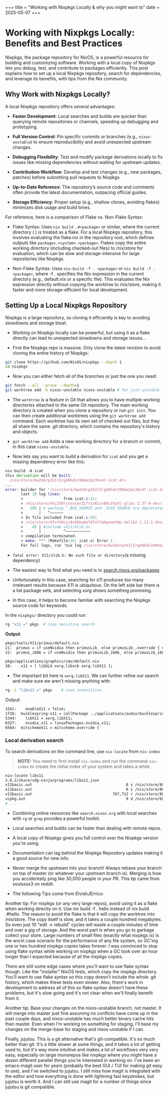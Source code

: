 +++
title = "Working with Nixpkgs Locally & why you might want to"
date = 2025-05-07
+++

# Working with Nixpkgs Locally: Benefits and Best Practices

Nixpkgs, the package repository for NixOS, is a powerful resource for building and customizing software. Working with a local copy of Nixpkgs lets you debug, test, and contribute to packages efficiently. This post explains how to set up a local Nixpkgs repository, search for dependencies, and leverage its benefits, with tips from the Nix community.

## Why Work with Nixpkgs Locally?

A local Nixpkgs repository offers several advantages:

- **Faster Development**: Local searches and builds are quicker than querying remote repositories or channels, speeding up debugging and prototyping.

- **Full Version Control**: Pin specific commits or branches (e.g., `nixos-unstable`) to ensure reproducibility and avoid unexpected upstream changes.

- **Debugging Flexibility**: Test and modify package derivations locally to fix issues like missing dependencies without waiting for upstream updates.

- **Contribution Workflow**: Develop and test changes (e.g., new packages, patches) before submitting pull requests to Nixpkgs.

- **Up-to-Date Reference**: The repository’s source code and comments often provide the latest documentation, outpacing official guides.

- **Storage Efficiency**: Proper setup (e.g., shallow clones, avoiding flakes) minimizes disk usage and build times.

For reference, here is a comparison of Flake vs. Non-Flake Syntax:

- Flake Syntax: Uses `nix build .#<package>` or similar, where the current directory (.) is treated as a flake.
  For a local Nixpkgs repository, this involves evaluating the flake.nix in the repository root, which defines
  outputs like `packages.<system>.<package>`. Flakes copy the entire working directory (including checked-out files)
  to /nix/store for evaluation, which can be slow and storage-intensive for large repositories like Nixpkgs.

- Non-Flake Syntax: Uses `nix-build -f . <package>` or `nix build -f . <package>`, where -f . specifies the Nix
  expression in the current directory (e.g., default.nix or a specific file). This evaluates the Nix expression
  directly without copying the worktree to /nix/store, making it faster and more storage-efficient for local development.

## Setting Up a Local Nixpkgs Repository

Nixpkgs is a large repository, so cloning it efficiently is key to avoiding slowdowns and storage bloat.

- Working on Nixpkgs locally can be powerful, but using it as a flake directly
  can lead to unexpected slowdowns and storage issues...

- First the Nixpkgs repo is massive. Only clone the latest revision to avoid cloning the entire history of Nixpkgs:

```bash
git clone https://github.com/NixOS/nixpkgs --depth 1
cd nixpkgs
```

- Now you can either fetch all of the branches or just the one you need:

```bash
git fetch --all --prune --depth=1
git worktree add -b nixos-unstable nixos-unstable # for just unstable
```

- The `worktree` is a feature in Git that allows you to have multiple working
  directories attached to the same Git repository. The main working directory is
  created when you clone a repository or run `git init`. You can then create
  additional worktrees using the `git worktree add` command. Each worktree has its
  own set of checked-out files, but they all share the same .git directory, which
  contains the repository's history and objects.

- `git worktree add` Adds a new working directory for a branch or commit, in this case `nixos-unstable`.

- Now lets say you want to build a derivation for `icat` and you get a missing dependency error like this:

```nix
nix-build -A icat
this derivation will be built:
  /nix/store/bw2d4rp2k1l5rg49hds199ma2mz36x47-icat.drv
...
error: builder for '/nix/store/bw2d4rp2k1l5rg49hds199ma2mz36x47-icat.drv' failed with exit code 2;
       last 10 log lines:
       >                  from icat.c:31:
       > /nix/store/hkj250rjsvxcbr31fr1v81cv88cdfp4l-glibc-2.37-8-dev/include/features.h:195:3: warning: #warning "_BSD_SOURCE and _SVID_SOURCE are deprecated, use _DEFAULT_SOURCE" [8;;https://gcc.gnu.org/onlinedocs/gcc/Warning-Options.html#index-Wcpp-Wcpp8;;]
       >   195 | # warning "_BSD_SOURCE and _SVID_SOURCE are deprecated, use _DEFAULT_SOURCE"
       >       |   ^~~~~~~
       > In file included from icat.c:39:
       > /nix/store/4fvrh0sjc8sbkbqda7dfsh7q0gxmnh9p-imlib2-1.11.1-dev/include/Imlib2.h:45:10: fatal error: X11/Xlib.h: No such file or directory
       >    45 | #include <X11/Xlib.h>
       >       |          ^~~~~~~~~~~~
       > compilation terminated.
       > make: *** [Makefile:16: icat.o] Error 1
       For full logs, run 'nix log /nix/store/bw2d4rp2k1l5rg49hds199ma2mz36x47-icat.drv'.
```

- `fatal error: X11/xlib.h: No such file or directory`(a missing dependency)

- The easiest way to find what you need is to [search.nixos.org/packages](https://search.nixos.org/packages)

- Unfortunately in this case, searching for x11 produces too many irrelevant results because
  X11 is ubiquitous. On the left side bar there is a list package sets, and selecting xorg shows
  something promising.

- In this case, it helps to become familiar with searching the Nixpkgs source code for keywords.

In the `nixpkgs/` directory you could run:

```bash
rg "x11 =" pkgs  # case sensitive search
```

**Output**:

```bash
pkgs/tools/X11/primus/default.nix
21:  primus = if useNvidia then primusLib_ else primusLib_.override { nvidia_x11 = null; };
22:  primus_i686 = if useNvidia then primusLib_i686_ else primusLib_i686_.override { nvidia_x11 = null; };

pkgs/applications/graphics/imv/default.nix
38:    x11 = [ libGLU xorg.libxcb xorg.libX11 ];
```

- The important bit here is `xorg.libX11`. We can further refine our search and
  make sure we aren't missing anything with:

```bash
rg -i "libx11 =" pkgs    # case insensitive
```

Output:

```bash
1541:    enableX11 = false;
1726:  bucklespring-x11 = callPackage ../applications/audio/bucklespring { legacy = true; };
5344:    libX11 = xorg.libX11;
6327:    nvidia_x11 = linuxPackages.nvidia_x11;
6564:  mitschemeX11 = mitscheme.override {
```

### Local derivation search

To search derivations on the command line, use `nix-locate` from `nix-index`

> **NOTE:** You need to first install `nix-index` and run the command `nix-index` to create the initial index of your system and takes a while.

```bash
nix-locate libx11
2.0.2/share/xdg-ninja/programs/libx11.json
x11basic.out                                          0 s /nix/store/809yni8vijakvfdiha65ym1j85dgc9im-X11basic-1.27/lib/libx11basic.so
x11basic.out                                          0 s /nix/store/809yni8vijakvfdiha65ym1j85dgc9im-X11basic-1.27/lib/libx11basic.so.1
x11basic.out                                    767,712 r /nix/store/809yni8vijakvfdiha65ym1j85dgc9im-X11basic-1.27/lib/libx11basic.so.1.27
vcpkg.out                                             9 d /nix/store/bhhd9xy5n8qn6hc4bfk06c9dc55pcy8p-vcpkg-2024.1
# ...
```

- Combining online resources like `search.nixos.org` with local searches with `rg` or `grep` provides a powerful toolkit.

- Local searches and builds can be faster than dealing with remote repos.

- A local copy of Nixpkgs gives you full control over the Nixpkgs version you're using.

- Documentation can lag behind the Nixpkgs Repository updates making it a good source for new info.

- Never merge the upstream into your branch! Always rebase your branch on top of
  master (or whatever your upstream branch is). Merging is how you accidentally
  ping like 30,000 people in your PR. This tip came from soulsssx3 on reddit.

- The following Tips come from ElvishJErrico:

Another tip: For nixpkgs (or any very large repos), avoid using it as a flake when working directly on it. Use nix build -f . hello instead of nix build .#hello. The reason to avoid the flake is that it will copy the worktree into /nix/store. The copy itself is slow, and it takes a couple hundred megabytes. So even just 10 "edit -> rebuild" cycles will waste a couple minutes of time and over a gig of storage. And the worst part is when you go to garbage collect your store. Large numbers of small files (exactly what nixpkgs is) is the worst case scenario for the performance of any file system, so GC'ing one or two hundred nixpkgs copies takes forever. I was convinced to stop using flake syntax while working on nixpkgs when a GC took over an hour longer than I expected because of all the nixpkgs copies.

There are still some edge cases where you'll want to use flake syntax though. Like the "installer" NixOS tests, which copy the nixpkgs directory. You'll want to use flake syntax so this copy doesn't include the whole .git history, which makes these tests even slower. Also, there's work in development to address all of this so flake syntax doesn't have these problems, but it's slow going and it's not clear when we'll finally benefit from it.

Another tip: Base your changes on the nixos-unstable branch, not master. It will merge into master just fine assuming no conflicts have come up in the past couple days, and nixos-unstable has much better binary cache hits than master. Even when I'm working on something for staging, I'll base my changes on the merge-base for staging and nixos-unstable if I can.

Finally, jujutsu. This is a git alternative that's git-compatible. It's so much better than git. It's a little slower at some things, and it takes a lot of getting used to, but it's way more intuitive and makes a lot of workflows very very easy, especially on large monorepos like nixpkgs where you might have a dozen different parallel things you're interested in working on. I've been an emacs-magit user for years (probably the best GUI / TUI for making git easy to use), and I've switched to jujutsu. I still miss how magit is integrated with the editor and how everything is done with lightning fast keystrokes, but jujutsu is worth it. And I can still use magit for a number of things since jujutsu is git compatible.
